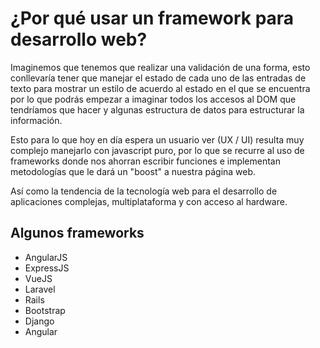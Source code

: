 # ¿Por qué usar un framework para desarrollo web?

Imaginemos que tenemos que realizar una validación de una forma, esto
conllevaría tener que manejar el estado de cada uno de las entradas de texto
para mostrar un estilo de acuerdo al estado en el que se encuentra por lo que
podrás empezar a imaginar todos los accesos al DOM que tendríamos que hacer y
algunas estructura de datos para estructurar la información.

Esto para lo que hoy en día espera un usuario ver (UX / UI) resulta muy complejo
manejarlo con javascript puro, por lo que se recurre al uso de frameworks donde
nos ahorran escribir funciones e implementan metodologías que le dará un "boost"
a nuestra página web.

Así como la tendencia de la tecnología web para el desarrollo de aplicaciones
complejas, multiplataforma y con acceso al hardware.

## Algunos frameworks

* AngularJS
* ExpressJS
* VueJS
* Laravel
* Rails
* Bootstrap
* Django
* Angular
